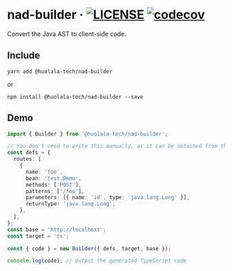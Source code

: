 # nad-builder · [![LICENSE](https://img.shields.io/npm/l/@huolala-tech/nad-builder)](../../LICENSE.txt) [![codecov](https://codecov.io/gh/HuolalaTech/nad/branch/main/graph/badge.svg?token=3YnCtwfAzL&flag=nad-builder)](https://app.codecov.io/gh/HuolalaTech/nad/tree/main/nad-builder)

Convert the Java AST to client-side code.

## Include

```shell
yarn add @huolala-tech/nad-builder
```

or

```shell
npm install @huolala-tech/nad-builder --save
```

## Demo

```typescript
import { Builder } from '@huolala-tech/nad-builder';

// You don't need to write this manually, as it can be obtained from the Java service.
const defs = {
  routes: [
    {
      name: 'foo',
      bean: 'test.Demo',
      methods: ['POST'],
      patterns: ['/foo'],
      parameters: [{ name: 'id', type: 'java.lang.Long' }],
      returnType: 'java.lang.Long',
    },
  ],
};
const base = 'http://localhost';
const target = 'ts';

const { code } = new Builder({ defs, target, base });

console.log(code); // Output the generated TypeScript code
```
